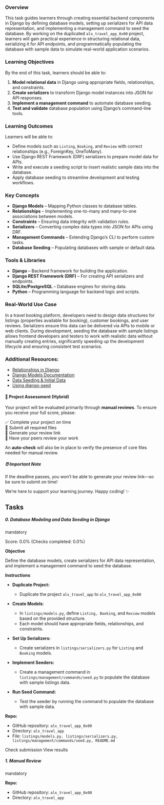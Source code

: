 ### **Overview**

This task guides learners through creating essential backend components in Django by defining database models, setting up serializers for API data representation, and implementing a management command to seed the database. By working on the duplicated `alx_travel_app_0x00` project, learners will gain practical experience in structuring relational data, serializing it for API endpoints, and programmatically populating the database with sample data to simulate real-world application scenarios.

### **Learning Objectives**

By the end of this task, learners should be able to:

1.  **Model relational data** in Django using appropriate fields, relationships, and constraints.
2.  **Create serializers** to transform Django model instances into JSON for API responses.
3.  **Implement a management command** to automate database seeding.
4.  **Test and validate** database population using Django’s command-line tools.

### **Learning Outcomes**

Learners will be able to:

-   Define models such as `Listing`, `Booking`, and `Review` with correct relationships (e.g., ForeignKey, OneToMany).
-   Use Django REST Framework (DRF) serializers to prepare model data for APIs.
-   Write and execute a seeding script to insert realistic sample data into the database.
-   Apply database seeding to streamline development and testing workflows.

### **Key Concepts**

-   **Django Models** – Mapping Python classes to database tables.
-   **Relationships** – Implementing one-to-many and many-to-one associations between models.
-   **Constraints** – Ensuring data integrity with validation rules.
-   **Serializers** – Converting complex data types into JSON for APIs using DRF.
-   **Management Commands** – Extending Django’s CLI to perform custom tasks.
-   **Database Seeding** – Populating databases with sample or default data.

### **Tools & Libraries**

-   **Django** – Backend framework for building the application.
-   **Django REST Framework (DRF)** – For creating API serializers and endpoints.
-   **SQLite/PostgreSQL** – Database engines for storing data.
-   **Python** – Programming language for backend logic and scripts.

### **Real-World Use Case**

In a travel booking platform, developers need to design data structures for listings (properties available for booking), customer bookings, and user reviews. Serializers ensure this data can be delivered via APIs to mobile or web clients. During development, seeding the database with sample listings allows frontend developers and testers to work with realistic data without manually creating entries, significantly speeding up the development lifecycle and ensuring consistent test scenarios.

### Additional Resources:

-   [Relationships in Django](/rltoken/nD8STVuaBziR7L2abNFujg "Relationships in  Django")
-   [Django Models Documentation](/rltoken/gjDi6U_A6r1zfzjNq5YVig "Django Models Documentation")
-   [Data Seeding & Initial Data](/rltoken/jTHh2Skdu5qWwKWRmaP6GQ "Data Seeding & Initial Data")
-   [Using django-seed](/rltoken/phmpPrxNOgnGPXTF1IG3lg "Using django-seed")

#### 📝 Project Assessment (Hybrid)

Your project will be evaluated primarily through **manual reviews**. To ensure you receive your full score, please:

✅ Complete your project on time  
📄 Submit all required files  
🔗 Generate your review link  
👥 Have your peers review your work

An **auto-check** will also be in place to verify the presence of core files needed for manual review.

##### ⏰ Important Note

If the deadline passes, you won’t be able to generate your review link—so be sure to submit on time!

We’re here to support your learning journey. Happy coding! ✨

## Tasks

##### 0\. Database Modeling and Data Seeding in Django

mandatory

Score: 0.0% (Checks completed: 0.0%)

**Objective**

Define the database models, create serializers for API data representation, and implement a management command to seed the database.

**Instructions**

-   **Duplicate Project:**
    
    -   Duplicate the project `alx_travel_app` to `alx_travel_app_0x00`
-   **Create Models**:
    
    -   In `listings/models.py`, define `Listing, Booking`, and `Review` models based on the provided structure.
    -   Each model should have appropriate fields, relationships, and constraints.
-   **Set Up Serializers:**
    
    -   Create serializers in `listings/serializers.py` for `Listing` and `Booking` models.
-   **Implement Seeders:**
    
    -   Create a management command in `listings/management/commands/seed.py` to populate the database with sample listings data.
-   **Run Seed Command:**
    
    -   Test the seeder by running the command to populate the database with sample data.

**Repo:**

-   GitHub repository: `alx_travel_app_0x00`
-   Directory: `alx_travel_app`
-   File: `listings/models.py, listings/serializers.py, listings/management/commands/seed.py, README.md`

Check submission View results

##### 1\. Manual Review

mandatory

**Repo:**

-   GitHub repository: `alx_travel_app_0x00`
-   Directory: `alx_travel_app`

